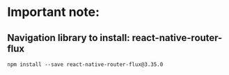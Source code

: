 # Important note: 
## Navigation library to install: react-native-router-flux
    npm install --save react-native-router-flux@3.35.0
